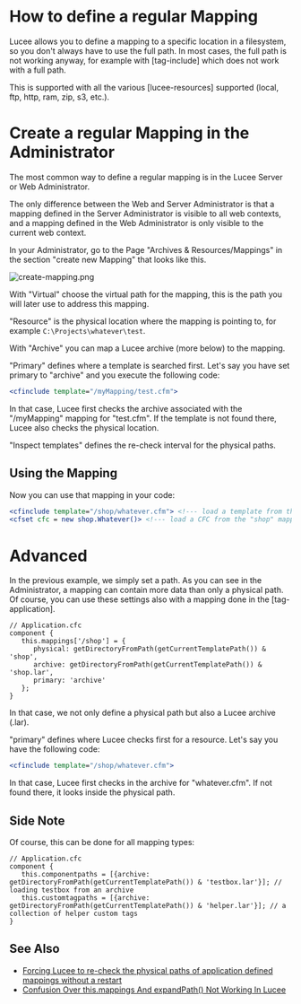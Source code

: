 <!--
{
  "title": "Define a mapping",
  "id": "cookbook-filesystem-mapping-define-mapping",
  "related": [
    "tag-application",
    "function-expandpath",
    "cookbook-application-context-set-mapping"
  ],
  "categories": [
    "application",
    "files"
  ],
  "description": "All about the different mappings in Lucee and how to use them.",
  "keywords": [
    "Mapping",
    "Filesystem",
    "Define mapping",
    "Application.cfc",
    "Lucee archive"
  ]
}
-->
# How to define a regular Mapping

Lucee allows you to define a mapping to a specific location in a filesystem, so you don't always have to use the full path. In most cases, the full path is not working anyway, for example with [tag-include] which does not work with a full path.

This is supported with all the various [lucee-resources] supported (local, ftp, http, ram, zip, s3, etc.).

# Create a regular Mapping in the Administrator

The most common way to define a regular mapping is in the Lucee Server or Web Administrator.

The only difference between the Web and Server Administrator is that a mapping defined in the Server Administrator is visible to all web contexts, and a mapping defined in the Web Administrator is only visible to the current web context.

In your Administrator, go to the Page "Archives & Resources/Mappings" in the section "create new Mapping" that looks like this.

![create-mapping.png](https://bitbucket.org/repo/rX87Rq/images/4035761629-create-mapping.png)

With "Virtual" choose the virtual path for the mapping, this is the path you will later use to address this mapping.

"Resource" is the physical location where the mapping is pointing to, for example `C:\Projects\whatever\test`.

With "Archive" you can map a Lucee archive (more below) to the mapping.

"Primary" defines where a template is searched first. Let's say you have set primary to "archive" and you execute the following code:

```coldfusion
<cfinclude template="/myMapping/test.cfm">
```

In that case, Lucee first checks the archive associated with the "/myMapping" mapping for "test.cfm". If the template is not found there, Lucee also checks the physical location.

"Inspect templates" defines the re-check interval for the physical paths.

## Using the Mapping

Now you can use that mapping in your code:

```coldfusion
<cfinclude template="/shop/whatever.cfm"> <!--- load a template from the "shop" mapping --->
<cfset cfc = new shop.Whatever()> <!--- load a CFC from the "shop" mapping (see also "this.componentpaths" for handling components) --->
```

# Advanced

In the previous example, we simply set a path. As you can see in the Administrator, a mapping can contain more data than only a physical path. Of course, you can use these settings also with a mapping done in the [tag-application].

```cfs
// Application.cfc
component {
   this.mappings['/shop'] = {
      physical: getDirectoryFromPath(getCurrentTemplatePath()) & 'shop',
      archive: getDirectoryFromPath(getCurrentTemplatePath()) & 'shop.lar',
      primary: 'archive'
   };
}
```

In that case, we not only define a physical path but also a Lucee archive (.lar).

"primary" defines where Lucee checks first for a resource. Let's say you have the following code:

```coldfusion
<cfinclude template="/shop/whatever.cfm">
```

In that case, Lucee first checks in the archive for "whatever.cfm". If not found there, it looks inside the physical path.

## Side Note

Of course, this can be done for all mapping types:

```cfs
// Application.cfc
component {
   this.componentpaths = [{archive: getDirectoryFromPath(getCurrentTemplatePath()) & 'testbox.lar'}]; // loading testbox from an archive
   this.customtagpaths = [{archive: getDirectoryFromPath(getCurrentTemplatePath()) & 'helper.lar'}]; // a collection of helper custom tags
}
```

## See Also

- [Forcing Lucee to re-check the physical paths of application defined mappings without a restart](https://blog.simplicityweb.co.uk/123/forcing-lucee-to-re-check-the-physical-paths-of-application-defined-mappings-without-a-restart)
- [Confusion Over this.mappings And expandPath() Not Working In Lucee](https://www.bennadel.com/blog/3718-confusion-over-this-mappings-and-expandpath-not-working-in-lucee-cfml-5-3-3-62.htm)